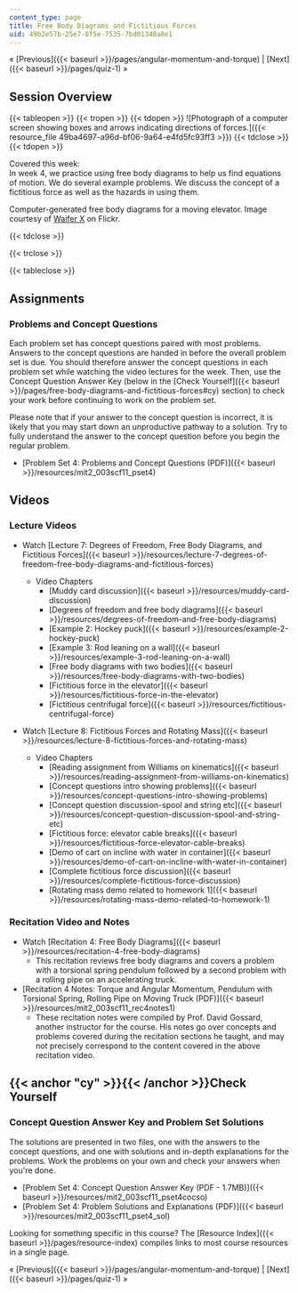 ```yaml
---
content_type: page
title: Free Body Diagrams and Fictitious Forces
uid: 49b2e57b-25e7-8f5e-7535-7bd01348a8e1
---
```


« [Previous]({{< baseurl >}}/pages/angular-momentum-and-torque) | [Next]({{< baseurl >}}/pages/quiz-1) »

Session Overview
----------------

{{< tableopen >}}
{{< tropen >}}
{{< tdopen >}}
![Photograph of a computer screen showing boxes and arrows indicating directions of forces.]({{< resource_file 49ba4697-a96d-bf06-9a64-e4fd5fc93ff3 >}})
{{< tdclose >}}
{{< tdopen >}}


Covered this week:  
In week 4, we practice using free body diagrams to help us find equations of motion. We do several example problems. We discuss the concept of a fictitious force as well as the hazards in using them.

Computer-generated free body diagrams for a moving elevator. Image courtesy of [Waifer X](http://www.flickr.com/photos/waiferx/5948206825/) on Flickr.


{{< tdclose >}}

{{< trclose >}}

{{< tableclose >}}

Assignments
-----------

### Problems and Concept Questions

Each problem set has concept questions paired with most problems. Answers to the concept questions are handed in before the overall problem set is due. You should therefore answer the concept questions in each problem set while watching the video lectures for the week. Then, use the Concept Question Answer Key (below in the [Check Yourself]({{< baseurl >}}/pages/free-body-diagrams-and-fictitious-forces#cy) section) to check your work before continuing to work on the problem set.

Please note that if your answer to the concept question is incorrect, it is likely that you may start down an unproductive pathway to a solution. Try to fully understand the answer to the concept question before you begin the regular problem.

*   [Problem Set 4: Problems and Concept Questions (PDF)]({{< baseurl >}}/resources/mit2_003scf11_pset4)

Videos
------

### Lecture Videos

*   Watch [Lecture 7: Degrees of Freedom, Free Body Diagrams, and Fictitious Forces]({{< baseurl >}}/resources/lecture-7-degrees-of-freedom-free-body-diagrams-and-fictitious-forces)
    *   Video Chapters
        *   [Muddy card discussion]({{< baseurl >}}/resources/muddy-card-discussion)
        *   [Degrees of freedom and free body diagrams]({{< baseurl >}}/resources/degrees-of-freedom-and-free-body-diagrams)
        *   [Example 2: Hockey puck]({{< baseurl >}}/resources/example-2-hockey-puck)
        *   [Example 3: Rod leaning on a wall]({{< baseurl >}}/resources/example-3-rod-leaning-on-a-wall)
        *   [Free body diagrams with two bodies]({{< baseurl >}}/resources/free-body-diagrams-with-two-bodies)
        *   [Fictitious force in the elevator]({{< baseurl >}}/resources/fictitious-force-in-the-elevator)
        *   [Fictitious centrifugal force]({{< baseurl >}}/resources/fictitious-centrifugal-force)

*   Watch [Lecture 8: Fictitious Forces and Rotating Mass]({{< baseurl >}}/resources/lecture-8-fictitious-forces-and-rotating-mass)
    *   Video Chapters
        *   [Reading assignment from Williams on kinematics]({{< baseurl >}}/resources/reading-assignment-from-williams-on-kinematics)
        *   [Concept questions intro showing problems]({{< baseurl >}}/resources/concept-questions-intro-showing-problems)
        *   [Concept question discussion-spool and string etc]({{< baseurl >}}/resources/concept-question-discussion-spool-and-string-etc)
        *   [Fictitious force: elevator cable breaks]({{< baseurl >}}/resources/fictitious-force-elevator-cable-breaks)
        *   [Demo of cart on incline with water in container]({{< baseurl >}}/resources/demo-of-cart-on-incline-with-water-in-container)
        *   [Complete fictitious force discussion]({{< baseurl >}}/resources/complete-fictitious-force-discussion)
        *   [Rotating mass demo related to homework 1]({{< baseurl >}}/resources/rotating-mass-demo-related-to-homework-1)

### Recitation Video and Notes

*   Watch [Recitation 4: Free Body Diagrams]({{< baseurl >}}/resources/recitation-4-free-body-diagrams)
    *   This recitation reviews free body diagrams and covers a problem with a torsional spring pendulum followed by a second problem with a rolling pipe on an accelerating truck.
*   [Recitation 4 Notes: Torque and Angular Momentum, Pendulum with Torsional Spring, Rolling Pipe on Moving Truck (PDF)]({{< baseurl >}}/resources/mit2_003scf11_rec4notes1)
    *   These recitation notes were compiled by Prof. David Gossard, another instructor for the course. His notes go over concepts and problems covered during the recitation sections he taught, and may not precisely correspond to the content covered in the above recitation video.

{{< anchor "cy" >}}{{< /anchor >}}Check Yourself
------------------------------------------------

### Concept Question Answer Key and Problem Set Solutions

The solutions are presented in two files, one with the answers to the concept questions, and one with solutions and in-depth explanations for the problems. Work the problems on your own and check your answers when you're done.

*   [Problem Set 4: Concept Question Answer Key (PDF - 1.7MB)]({{< baseurl >}}/resources/mit2_003scf11_pset4cocso)
*   [Problem Set 4: Problem Solutions and Explanations (PDF)]({{< baseurl >}}/resources/mit2_003scf11_pset4_sol)

Looking for something specific in this course? The [Resource Index]({{< baseurl >}}/pages/resource-index) compiles links to most course resources in a single page.

« [Previous]({{< baseurl >}}/pages/angular-momentum-and-torque) | [Next]({{< baseurl >}}/pages/quiz-1) »